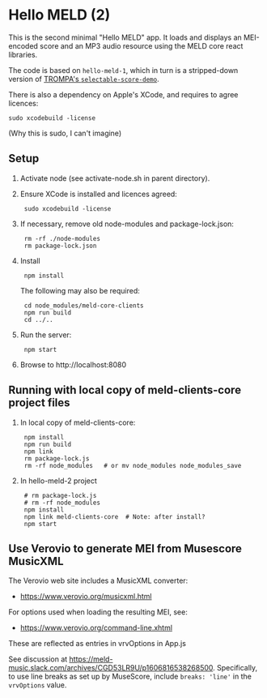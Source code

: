 # Hello MELD (2)

This is the second minimal "Hello MELD" app.  It loads and displays an MEI-encoded score and an MP3 audio resource using the MELD core react libraries.

The code is based on `hello-meld-1`, which in turn is a stripped-down version of [TROMPA's `selectable-score-demo`](https://github.com/trompamusic/selectable-score-demo).

There is also a dependency on Apple's XCode, and requires to agree licences:

    sudo xcodebuild -license

(Why this is sudo, I can't imagine)

## Setup

1. Activate node (see activate-node.sh in parent directory).

2. Ensure XCode is installed and licences agreed:

        sudo xcodebuild -license

3. If necessary, remove old node-modules and package-lock.json:

        rm -rf ./node-modules
        rm package-lock.json

4. Install

        npm install

   The following may also be required:

        cd node_modules/meld-core-clients
        npm run build
        cd ../..


5. Run the server:

        npm start

6. Browse to http://localhost:8080


## Running with local copy of meld-clients-core project files

1. In local copy of meld-clients-core:

        npm install
        npm run build
        npm link
        rm package-lock.js
        rm -rf node_modules   # or mv node_modules node_modules_save

2. In hello-meld-2 project

        # rm package-lock.js
        # rm -rf node_modules
        npm install
        npm link meld-clients-core  # Note: after install?
        npm start


## Use Verovio to generate MEI from Musescore MusicXML

The Verovio web site includes a MusicXML converter:

- https://www.verovio.org/musicxml.html

For options used when loading the resulting MEI, see:

- https://www.verovio.org/command-line.xhtml

These are reflected as entries in vrvOptions in App.js

See discussion at https://meld-music.slack.com/archives/CGD53LR9U/p1606816538268500.  Specifically, to use line breaks as set up by MuseScore, include `breaks: 'line'` in the `vrvOptions` value.

